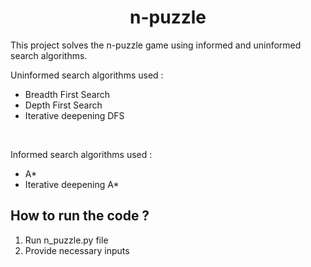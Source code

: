 <h1 align=center>
  n-puzzle
 </h1>
This project solves the n-puzzle game using informed and uninformed search algorithms.
<br/>

Uninformed search algorithms used :
* Breadth First Search
* Depth First Search
* Iterative deepening DFS
<br/>

Informed search algorithms used :
* A*
* Iterative deepening A*

## How to run the code ?

1. Run n_puzzle.py file
2. Provide necessary inputs
